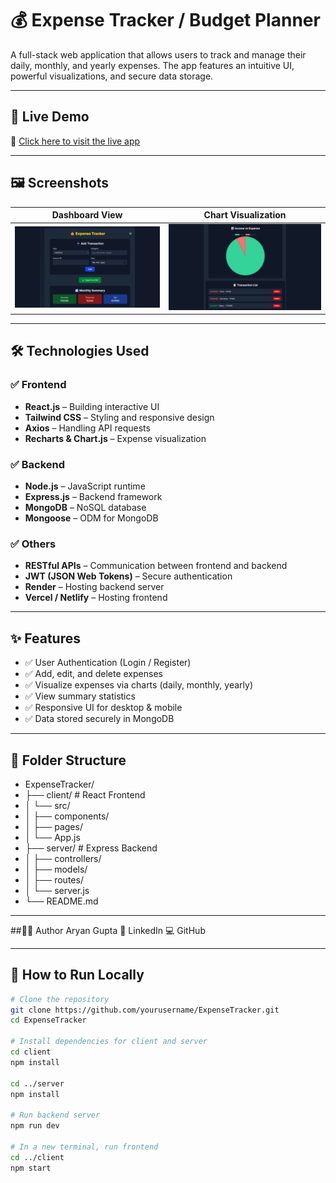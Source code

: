 # 💰 Expense Tracker / Budget Planner

A full-stack web application that allows users to track and manage their daily, monthly, and yearly expenses. The app features an intuitive UI, powerful visualizations, and secure data storage.

---

## 🚀 Live Demo

🔗 [Click here to visit the live app](https://expensetracker-client-olkh.onrender.com/)

---

## 🖼️ Screenshots

| Dashboard View | Chart Visualization |
|----------------|---------------------|
| ![Dashboard](./Client/public/ExpenseTracker/expense1.png) | ![Chart](./Client/public/ExpenseTracker/expense2.png) |

---

## 🛠️ Technologies Used

### ✅ Frontend

- **React.js** – Building interactive UI
- **Tailwind CSS** – Styling and responsive design
- **Axios** – Handling API requests
- **Recharts & Chart.js** – Expense visualization

### ✅ Backend

- **Node.js** – JavaScript runtime
- **Express.js** – Backend framework
- **MongoDB** – NoSQL database
- **Mongoose** – ODM for MongoDB

### ✅ Others

- **RESTful APIs** – Communication between frontend and backend
- **JWT (JSON Web Tokens)** – Secure authentication
- **Render** – Hosting backend server
- **Vercel / Netlify** – Hosting frontend

---

## ✨ Features

- ✅ User Authentication (Login / Register)
- ✅ Add, edit, and delete expenses
- ✅ Visualize expenses via charts (daily, monthly, yearly)
- ✅ View summary statistics
- ✅ Responsive UI for desktop & mobile
- ✅ Data stored securely in MongoDB

---
## 📂 Folder Structure
- ExpenseTracker/
- ├── client/         # React Frontend
- │   └── src/
- │       ├── components/
- │       ├── pages/
- │       └── App.js
- ├── server/         # Express Backend
- │   ├── controllers/
- │   ├── models/
- │   ├── routes/
- │   └── server.js
- └── README.md

---

##👨‍💻 Author
Aryan Gupta
📧 LinkedIn
💻 GitHub

---
## 🧪 How to Run Locally

```bash
# Clone the repository
git clone https://github.com/yourusername/ExpenseTracker.git
cd ExpenseTracker

# Install dependencies for client and server
cd client
npm install

cd ../server
npm install

# Run backend server
npm run dev

# In a new terminal, run frontend
cd ../client
npm start
